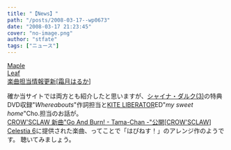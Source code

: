 ```yaml
---
title: "【News】"
path: "/posts/2008-03-17--wp0673"
date: "2008-03-17 21:23:45"
cover: "no-image.png"
author: "stfate"
tags: ["ニュース"]
---
```


<style type="text/css">
<!--
p {white-space: pre-wrap};
-->
</style>

<a class="topics" href="http://shimotsukin.com/" target="_blank">Maple Leaf 楽曲担当情報更新</a><span class="junre">[<a href="http://shimotsukin.com/" target="_blank">霜月はるか</a>]</span>
<div class="news">確か当サイトでは両方とも紹介したと思いますが、<a href="http://dc.dengeki.com/shina_dark.html" target="_blank">シャイナ・ダルク(3)</a>の特典DVD収録"<em>Whereabouts</em>"作詞担当と<a href="http://www.kite-liberator.com/" target="_blank">KITE LIBERATOR</a>ED"<em>my sweet home</em>"Cho.担当のお話が。</div>
<a class="topics" href="http://www.crowsclaw.info/" target="_blank">CROW'SCLAW 新曲"Go And Burn! - Tama-Chan -"公開</a><span class="junre">[<a href="http://www.crowsclaw.info/" target="_blank">CROW'SCLAW</a>]</span>
<div class="news"><a href="http://www.celestia-project.info/" target="_blank">Celestia 6</a>に提供された楽曲、ってことで「はぴねす！」のアレンジ作のようです。
聴いてみましょう。</div>
